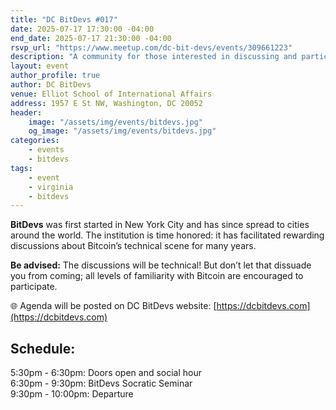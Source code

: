 ```yaml
---
title: "DC BitDevs #017"
date: 2025-07-17 17:30:00 -04:00
end_date: 2025-07-17 21:30:00 -04:00
rsvp_url: "https://www.meetup.com/dc-bit-devs/events/309661223"
description: "A community for those interested in discussing and participating in the research and development of Bitcoin and related protocols."
layout: event
author_profile: true
author: DC BitDevs
venue: Elliot School of International Affairs
address: 1957 E St NW, Washington, DC 20052
header:
    image: "/assets/img/events/bitdevs.jpg"
    og_image: "/assets/img/events/bitdevs.jpg"
categories:
    - events
    - bitdevs
tags:
    - event
    - virginia
    - bitdevs
---
```


**BitDevs** was first started in New York City and has since spread to cities around the world. The institution is time honored: it has facilitated rewarding discussions about Bitcoin’s technical scene for many years.  

**Be advised:** The discussions will be technical! But don’t let that dissuade you from coming; all levels of familiarity with Bitcoin are encouraged to participate.  

🌐 Agenda will be posted on DC BitDevs website: [https://dcbitdevs.com](https://dcbitdevs.com)  

## Schedule:
5:30pm - 6:30pm: Doors open and social hour  
6:30pm - 9:30pm: BitDevs Socratic Seminar  
9:30pm - 10:00pm: Departure  